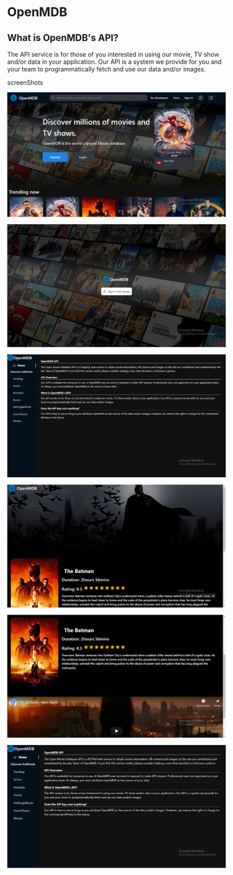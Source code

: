 # OpenMDB

## What is OpenMDB's API?

The API service is for those of you interested in using our movie, TV show and/or data in your application. Our API is a system we provide for you and your team to programmatically fetch and use our data and/or images.

screenShots

![screenShot](./assets/Screenshot1.png)

![screenShot](./assets/Screenshot2.png)

![screenShot](./assets/Screenshot3.png)

![screenShot](./assets/Screenshot4.png)

![screenShot](./assets/Screenshot5.png)

![screenShot](./assets/Screenshot6.png)
